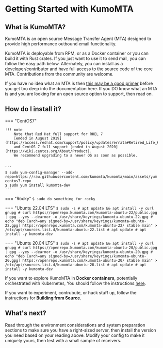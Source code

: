 # Getting Started with KumoMTA

## What is KumoMTA?

KumoMTA is an open source Message Transfer Agent (MTA) designed to provide high performance outbound email functionality.

KumoMTA is deployable from  RPM, or as a Docker container or you can build it with Rust crates. If you just want to use it to send mail, you can follow the easy path below. Alternately, you can install as a developer/contributor and have full access to the source code of the core MTA.  Contributions from the community are welcome.

If you have no idea what an MTA is then [this may be a good primer](https://en.wikipedia.org/wiki/Message_transfer_agent) before you get too deep into the documentation here.  If you DO know what an MTA is and you are looking for an open source option to support, then read on.

## How do I install it?

=== "CentOS7"

    !!! note
        Note that Red Hat full support for RHEL 7
        [ended in August 2019](https://access.redhat.com/support/policy/updates/errata#Retired_Life_Cycle_Dates)
        and CentOS 7 full support [ended in August 2020](https://wiki.centos.org/About/Product).
        We recommend upgrading to a newer OS as soon as possible.


    ```
    $ sudo yum-config-manager --add-repo=https://raw.githubusercontent.com/kumomta/kumomta/main/assets/yum.repos.d/kumomta-centos7.repo
    $ sudo yum install kumomta-dev
    ```

=== "Rocky"
    ```
    $ sudo do something for rocky
    ```

=== "Ubuntu 22.04 LTS"
    ```
    $ sudo -s
    # apt update && apt install -y curl gnupg
    # curl https://openrepo.kumomta.com/kumomta-ubuntu-22/public.gpg | gpg --yes --dearmor -o /usr/share/keyrings/kumomta-ubuntu-22.gpg
    # echo "deb [arch=any signed-by=/usr/share/keyrings/kumomta-ubuntu-22.gpg] https://openrepo.kumomta.com/kumomta-ubuntu-22/ stable main" > /etc/apt/sources.list.d/kumomta-ubuntu-22.list
    # apt update
    # apt install -y kumomta-dev
    ```

=== "Ubuntu 20.04 LTS"
    ```
    $ sudo -s
    # apt update && apt install -y curl gnupg
    # curl https://openrepo.kumomta.com/kumomta-ubuntu-20/public.gpg | gpg --yes --dearmor -o /usr/share/keyrings/kumomta-ubuntu-20.gpg
    # echo "deb [arch=any signed-by=/usr/share/keyrings/kumomta-ubuntu-20.gpg] https://openrepo.kumomta.com/kumomta-ubuntu-20/ stable main" > /etc/apt/sources.list.d/kumomta-ubuntu-20.list
    # apt update
    # apt install -y kumomta-dev
    ```

If you want to explore KumoMTA in **Docker containers**, potentially orchestrated with Kubernetes, You should follow the instructions [here](install_with_docker.md).

If you want to experiment, contrubute, or hack stuff up, follow the instructions for [**Building from Source**](install_from_source.md).

## What's next?

Read through the environment considerations and system preparation sections to make sure you have a right-sized server, then install the version you need based on your reading above.  Modify your config to make it uniquely yours, then test with a small sample of receivers.



